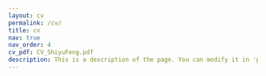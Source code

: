 ```yaml
---
layout: cv
permalink: /cv/
title: cv
nav: true
nav_order: 4
cv_pdf: CV_ShiyuFeng.pdf
description: This is a description of the page. You can modify it in 'pages/_cv.md'. You can also change or remove the top pdf download button.
---
```

